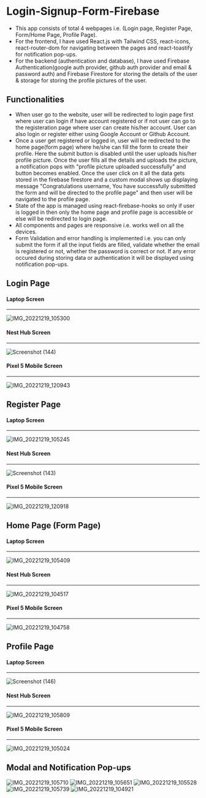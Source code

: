 # Login-Signup-Form-Firebase

- This app consists of total 4 webpages i.e. (Login page, Register Page, Form/Home Page, Profile Page).
- For the frontend, I have used React.js with Tailwind CSS, react-icons, react-router-dom for navigating between the pages and react-toastify for notification pop-ups.
- For the backend (authentication and database), I have used Firebase Authentication(google auth provider, github auth provider and email & password auth) and Firebase Firestore for storing the details of the user & storage for storing the profile pictures of the user.

## Functionalities

- When user go to the website, user will be redirected to login page first where user can login if have account registered or if not user can go to the registeration page where user can create his/her account. User can also login or register either using Google Account or Github Account.
- Once a user get registered or logged in, user will be redirected to the home page(form page) where he/she can fill the form to create their profile. Here the submit button is disabled until the user uploads his/her profile picture. Once the user fills all the details and uploads the picture, a notification pops with "profile picture uploaded successfully" and button becomes enabled. Once the user click on it all the data gets stored in the firebase firestore and a custom modal shows up displaying message "Congratulations username, You have successfully submitted the form and will be directed to the profile page" and then user will be navigated to the profile page.
- State of the app is managed using react-firebase-hooks so only if user is logged in then only the home page and profile page is accessible or else will be redirected to login page.
- All components and pages are responsive i.e. works well on all the devices.
- Form Validation and error handling is implemented i.e. you can only submit the form if all the input fields are filled, validate whether the email is registered or not, whether the password is correct or not. If any error occured during storing data or authentication it will be displayed using notification pop-ups.

## Login Page

#### Laptop Screen
---
![IMG_20221219_105300](https://user-images.githubusercontent.com/100989693/208362963-9786fb9f-f229-4b35-b8b1-d11bd81cec46.png)

#### Nest Hub Screen
---
![Screenshot (144)](https://user-images.githubusercontent.com/100989693/208364002-285d1563-92e6-4fd1-ab2d-a8ddc4d3673a.png)

#### Pixel 5 Mobile Screen
---
![IMG_20221219_120943](https://user-images.githubusercontent.com/100989693/208364333-50a70031-2731-49bd-9ecc-c0b47e38c960.png)

## Register Page

#### Laptop Screen
---
![IMG_20221219_105245](https://user-images.githubusercontent.com/100989693/208365175-1b1e91d8-d467-45e0-9050-03faebcd841e.png)

#### Nest Hub Screen
---
![Screenshot (143)](https://user-images.githubusercontent.com/100989693/208364917-03deaab6-55e4-4bcc-85da-c540e23dc325.png)

#### Pixel 5 Mobile Screen
---
![IMG_20221219_120918](https://user-images.githubusercontent.com/100989693/208365004-83a48c67-412b-4a9e-8e4f-10b4be296367.png)

## Home Page (Form Page)

#### Laptop Screen
---
![IMG_20221219_105409](https://user-images.githubusercontent.com/100989693/208366388-b07260a4-7a62-4a22-9929-e1f3da8df6ff.png)

#### Nest Hub Screen
---

![IMG_20221219_104517](https://user-images.githubusercontent.com/100989693/208366507-222872c6-c5a0-401c-9c65-5a63d3e990a8.png)

#### Pixel 5 Mobile Screen
---
![IMG_20221219_104758](https://user-images.githubusercontent.com/100989693/208366224-4efaa8bb-1ff4-404a-bd45-7f246a310146.png)

## Profile Page

#### Laptop Screen
---
![Screenshot (146)](https://user-images.githubusercontent.com/100989693/208367311-760330ce-0ddc-43a2-a92f-fc0f316c4124.png)

#### Nest Hub Screen
---
![IMG_20221219_105809](https://user-images.githubusercontent.com/100989693/208367082-5ed053ea-0ee8-4f27-a20d-8c0acc391983.png)

#### Pixel 5 Mobile Screen
---
![IMG_20221219_105024](https://user-images.githubusercontent.com/100989693/208366777-ef33b9ca-19ff-4f36-826c-9de511456fae.png)

## Modal and Notification Pop-ups

![IMG_20221219_105710](https://user-images.githubusercontent.com/100989693/208367733-e4599a4d-8132-4f19-bcd9-68f9d9ecd760.png)
![IMG_20221219_105651](https://user-images.githubusercontent.com/100989693/208368084-fb8b7524-9b43-44f4-9c95-8faa08861b8b.png)
![IMG_20221219_105528](https://user-images.githubusercontent.com/100989693/208368008-b69878c4-109c-4a8e-8384-932ff8d1926d.png)
![IMG_20221219_105739](https://user-images.githubusercontent.com/100989693/208367809-3877d8fb-1fdd-4ce3-b87d-fbe698618f0f.png)
![IMG_20221219_104921](https://user-images.githubusercontent.com/100989693/208367882-65df5386-17d3-4bba-8cd9-b428c580f1c8.png)

